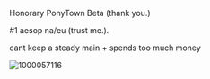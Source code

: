 Honorary PonyTown Beta (thank you.) 

#1 aesop na/eu (trust me.).

cant keep a steady main + spends too much money

![1000057116](https://github.com/aesopology/aesopology/assets/155784380/1f556b11-dae7-4fbd-95c2-dcf08ff5f94b)
